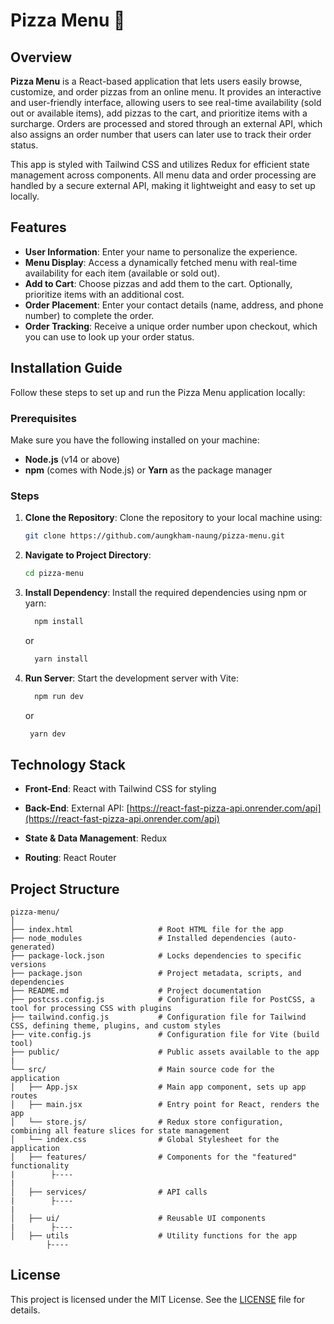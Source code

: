 # Pizza Menu 🍕

## Overview

**Pizza Menu** is a React-based application that lets users easily browse, customize, and order pizzas from an online menu. It provides an interactive and user-friendly interface, allowing users to see real-time availability (sold out or available items), add pizzas to the cart, and prioritize items with a surcharge. Orders are processed and stored through an external API, which also assigns an order number that users can later use to track their order status.

This app is styled with Tailwind CSS and utilizes Redux for efficient state management across components. All menu data and order processing are handled by a secure external API, making it lightweight and easy to set up locally.

## Features

- **User Information**: Enter your name to personalize the experience.
- **Menu Display**: Access a dynamically fetched menu with real-time availability for each item (available or sold out).
- **Add to Cart**: Choose pizzas and add them to the cart. Optionally, prioritize items with an additional cost.
- **Order Placement**: Enter your contact details (name, address, and phone number) to complete the order.
- **Order Tracking**: Receive a unique order number upon checkout, which you can use to look up your order status.

## Installation Guide

Follow these steps to set up and run the Pizza Menu application locally:

### Prerequisites

Make sure you have the following installed on your machine:

- **Node.js** (v14 or above)
- **npm** (comes with Node.js) or **Yarn** as the package manager

### Steps

1. **Clone the Repository**:
   Clone the repository to your local machine using:
   ```bash
   git clone https://github.com/aungkham-naung/pizza-menu.git
   ```
2. **Navigate to Project Directory**:

   ```bash
   cd pizza-menu
   ```

3. **Install Dependency**:
   Install the required dependencies using npm or yarn:

   ```bash
     npm install
   ```

   or

   ```bash
     yarn install
   ```

4. **Run Server**:
   Start the development server with Vite:

   ```bash
     npm run dev
   ```

   or

   ```bash
    yarn dev
   ```

## Technology Stack

- **Front-End**: React with Tailwind CSS for styling

- **Back-End**: External API: [https://react-fast-pizza-api.onrender.com/api](https://react-fast-pizza-api.onrender.com/api)

- **State & Data Management**: Redux

- **Routing**: React Router

## Project Structure

```plaintext
pizza-menu/
│
├── index.html                   # Root HTML file for the app
├── node_modules                 # Installed dependencies (auto-generated)
├── package-lock.json            # Locks dependencies to specific versions
├── package.json                 # Project metadata, scripts, and dependencies
├── README.md                    # Project documentation
├── postcss.config.js            # Configuration file for PostCSS, a tool for processing CSS with plugins
├── tailwind.config.js           # Configuration file for Tailwind CSS, defining theme, plugins, and custom styles
├── vite.config.js               # Configuration file for Vite (build tool)
├── public/                      # Public assets available to the app
|
└── src/                         # Main source code for the application
│   ├── App.jsx                  # Main app component, sets up app routes
│   ├── main.jsx                 # Entry point for React, renders the app
│   └── store.js/                # Redux store configuration, combining all feature slices for state management
│   └── index.css                # Global Stylesheet for the application
│   ├── features/                # Components for the "featured" functionality
|        ├----
|
│   ├── services/                # API calls
|        ├----
|
│   ├── ui/                      # Reusable UI components
|        ├----
│   ├── utils                    # Utility functions for the app
        ├----
```

## License

This project is licensed under the MIT License. See the [LICENSE](LICENSE) file for details.
